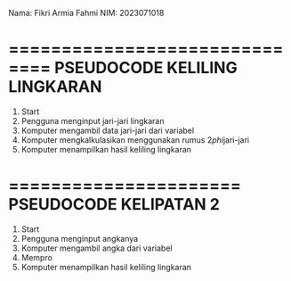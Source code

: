 Nama: Fikri Armia Fahmi
NIM: 2023071018

==============================
PSEUDOCODE KELILING LINGKARAN
==============================
1. Start
2. Pengguna menginput jari-jari lingkaran
3. Komputer mengambil data jari-jari dari variabel
4. Komputer mengkalkulasikan menggunakan rumus 2*phi*jari-jari
5. Komputer menampilkan hasil keliling lingkaran

======================
PSEUDOCODE KELIPATAN 2
======================
1. Start
2. Pengguna menginput angkanya
3. Komputer mengambil angka dari variabel
4. Mempro
5. Komputer menampilkan hasil keliling lingkaran
